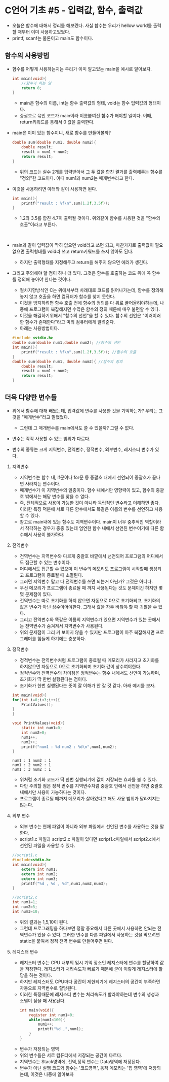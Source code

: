 # C언어 기초 #5 - 입력값, 함수, 출력값
- 오늘은 함수에 대해서 정리를 해보겠다. 사실 함수는 우리가 hellow world를 출력할 때부터 이미 사용하고있었다.
- printf, scanf는 물론이고 main도 함수이다.

## 함수의 사용방법
- 함수를 어떻게 사용하는지는 우리가 이미 알고있는 main을 예시로 알아보자.
    ``` C
    int main(void){
        //함수가 하는 일
        return 0;
    }
    ```
    - main은 함수의 이름, int는 함수 출력값의 형태, void는 함수 입력값의 형태이다.
    - 중괄호로 묶인 코드가 main이라 이름붙여진 함수가 해야할 일이다. 이때, return키워드를 통해서 0 값을 출력한다.

- main은 이미 있는 함수이니, 새로 함수를 만들어볼까?
    ``` C
    double sum(double num1, double num2){
        double result;
        result = num1 + num2;
        return result;
    }
    ```
    - 위의 코드는 실수 2개를 입력받아서 그 두 값을 합친 결과를 출력해주는 함수를 "정의"한 코드이다. 이때 num1과 num2는 매개변수라고 한다.


- 이것을 사용하려면 아래와 같이 사용하면 된다.
    ``` C
    int main(){
        printf("result : %f\n",sum(1.2f,3.5f));
    }
    ```
    - 1.2와 3.5를 합친 4.7이 출력될 것이다. 위와같이 함수를 사용한 것을 "함수의 호출"이라고 부른다.

​
- main과 같이 입력값이 딱히 없으면 void라고 쓰면 되고, 마찬가지로 출력값이 필요없으면 출력형태를 void라 쓰고 return키워드를 쓰지 않아도 된다.
    - 하지만 출력형태를 지정해두고 return을 해주지 않으면 에러가 생긴다.


- 그리고 주의해야 할 점이 하나 더 있다. 그것은 함수를 호출하는 코드 위에 꼭 함수를 정의해 놓아야 한다는 것이다.
    - 절차지향방식인 C는 위에서부터 차례대로 코드를 읽어나가는데, 함수를 정의해 놓지 않고 호출을 하면 컴퓨터가 함수를 찾지 못한다.
    - 이것을 방지하려면 함수 호출 전에 함수의 정의를 다 위로 끌어올려야하는데, 나중에 프로그램이 복잡해지면 수많은 함수의 정의 때문에 매우 불편할 수 있다.
    - 이것을 해결하기위해서 "함수의 선언"을 할 수 있다. 함수의 선언은 "이러이러한 함수가 존재한다"라고 미리 컴퓨터에게 알려준다.
    - 아래는 사용방법이다.
    ```C
    #include <stdio.h>
    double sum(double num1,double num2); //함수의 선언
    int main(){
        printf("result : %f\n",sum(1.2f,3.5f)); //함수의 호출
    }
    double sum(double num1, double num2){ //함수의 정의
        double result;
        result = num1 + num2;
        return result;
    }
    ```

## 더욱 다양한 변수들
- 위에서 함수에 대해 배웠는데, 입력값에 변수를 사용한 것을 기억하는가? 우리는 그것을 "매개변수"라고 말했었다.
    - 그런데 그 매개변수를 main에서도 쓸 수 있을까? 그럴 수 없다.

- 변수는 각각 사용할 수 있는 범위가 다르다.
- 변수의 종류는 크게 지역변수, 전역변수, 정적변수, 외부변수, 레지스터 변수가 있다.

1. 지역변수
    - 지역변수는 함수 내, if문이나 for문 등 중괄호 내에서 선언되어 중괄호가 끝나면 사라지는 변수이다.
    - 매개변수가 이 지역변수의 일종이다. 함수 내에서만 영향력이 있고, 함수의 중괄호 밖에서는 해당 변수를 찾을 수 없다.
    - 즉, 전체적으로 사용이 가능한 것이 아니라 독립적인 변수라고 이해하면 좋다. 이러한 특징 덕분에 서로 다른 함수에서도 똑같은 이름의 변수를 선언하고 사용할 수 있다.
    - 참고로 main내에 있는 함수도 지역변수이다. main이 너무 중추적인 역할이라서 착각하는 경우가 종종 있는데 엄연한 함수 내에서 선언된 변수이기에 다른 함수에서 사용이 불가하다.

2. 전역변수
    - 전역변수는 지역변수와 다르게 중괄호 바깥에서 선언되어 프로그램의 어디에서도 접근할 수 있는 변수이다.
    - 어디에서도 접근할 수 있으며 이 변수의 메모리도 프로그램이 시작할때 생성되고 프로그램이 종료될 때 소멸된다.
    - 그러면 지역변수 말고 다 전역변수를 쓰면 되는거 아닌가? 그것은 아니다.
    - 우선 메모리가 프로그램이 종료될 때 까지 사용된다는 것도 문제이긴 하지만 몇몇 문제점이 있다.
    - 전역변수는 따로 초기화를 하지 않으면 자동으로 0으로 초기화되고, 초기화의 값은 변수가 아닌 상수이어야한다. 그래서 값을 자주 바꿔야 할 때 귀찮을 수 있다.
    - 그리고 전역변수와 똑같은 이름의 지역변수가 있으면 지역변수가 있는 곳에서는 전역변수가 숨겨져서 지역변수가 사용된다.
    - 위의 문제점이 그리 커 보이지 않을 수 있지만 프로그램이 아주 복잡해지면 프로그래머를 힘들게 하기에는 충분하다.

3. 정적변수
    - 정적변수는 전역변수처럼 프로그램이 종료될 때 메모리가 사라지고 초기화를 하지않으면 자동으로 0으로 초기화되며 초기화 값이 상수여야한다.
    - 정적변수와 전역변수의 차이점은 정적변수는 함수 내에서도 선언이 가능하며, 초기화가 딱 한번 실행된다는 점이다.
    - 초기화가 한번 실행된다는 뜻이 잘 이해가 안 갈 것 같다. 아래 예시를 보자.
    ``` C
    int main(void){
    for(int i=0;i<3;i++){
        PrintValues();
    }
    }
    ```
    ``` C
    void PrintValues(void){
        static int num1=0;
        int num2=0;
        num1++;
        num2++;
        printf("num1 : %d num2 : %d\n",num1,num2);
    }
    ```
    ```
    num1 : 1 num2 : 1
    num1 : 2 num2 : 1
    num1 : 3 num2 : 1
    ```
    - 위처럼 초기화 코드가 딱 한번 실행되기에 값이 저장되는 효과를 볼 수 있다.
    - 다만 주의할 점은 정적 변수를 지역변수처럼 중괄호 안에서 선언을 하면 중괄호 내에서만 사용이 가능하다는 것이다.
    - 프로그램이 종료될 때까지 메모리가 살아있다고 해도 사용 범위가 달라지지는 않는다.

4. 외부 변수
    - 외부 변수는 현재 파일이 아니라 외부 파일에서 선언된 변수를 사용하는 것을 말한다.
    - script1.c 파일과  script2.c 파일이 있다면 script1.c파일에서 script2.c에서 선언된 파일을 사용할 수 있다.
    ``` C
    //script1.c
    #include<stdio.h>
    int main(void){
        extern int num1;
        extern int num2;
        extern int num3;
        printf("%d , %d , %d",num1,num2,num3);
    }
    ```
    ``` C
    //script2.c
    int num1=1;
    int num2=5;
    int num3=10;
    ```
    - 위의 결과는 1,5,10이 된다.
    - 그런데 프로그래밍을 하다보면 정말 중요해서 다른 곳에서 사용하면 안되는 전역변수가 있을 수 있다. 그러한 변수를 다른 파일에서 사용하는 것을 막으려면 static을 붙여서 정적 전역 변수로 만들어주면 된다.

5. 레지스터 변수
    - 레지스터 변수는 CPU 내부의 임시 기억 장소인 레지스터에 변수를 할당하여 값을 저장한다. 레지스터가 처리속도가 빠르기 때문에 굳이 이렇게 레지스터에 할당을 하는 것이다.
    - 하지만 레지스터도 CPU마다 공간이 제한되기에 레지스터의 공간이 부족하면 자동으로 지역변수로 할당된다.
    - 이러한 특징때문에 레지스터 변수는 처리속도가 빨라야하는데 변수의 생성과 소멸이 잦을 때 사용된다.
        ``` C
        int main(void){
            register int num1=0;
            while(num1<100){
                num1++;
                printf("%d ,",num1);
            }
        }
        ```
    - 변수가 저장되는 영역
    - 위의 변수들은 서로 컴퓨터에서 저장되는 공간이 다르다.
    - 지역변수는  Stack영역에, 전역,정적 변수는 Data영역에 저장된다.
    - 변수가 아닌 실행 코드와 함수는 '코드영역', 동적 메모리는 '힙 영역'에 저장되는데, 이것은 나중에 알아보자
